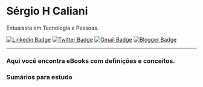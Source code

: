 # Sérgio H Caliani

Entusiasta em Tecnologia e Pessoas.

[![Linkedin Badge](https://img.shields.io/badge/-Sergio%20Caliani-forestgreen?style=flat-square&logo=Linkedin&logoColor=white&link=https://www.linkedin.com/in/sergiohcaliani/)](https://www.linkedin.com/in/sergiohcaliani/) 
[![Twitter Badge](https://img.shields.io/badge/-@shcaliani-forestgreen?style=flat-square&labelColor=forestgreen&logo=twitter&logoColor=white&link=https://twitter.com/shcaliani)](https://twitter.com/shcaliani) 
[![Gmail Badge](https://img.shields.io/badge/-shcaliani@hotmail.com-orangered?style=flat-square&logo=Gmail&logoColor=white&link=mailto:shcaliani@hotmail.com)](mailto:shcaliani@hotmail.com)
[![Blogger Badge](https://img.shields.io/badge/-http://caixadeleitura.blogspot.com/-blueviolet?style=flat-square&logo=Blogger&logoColor=white&link=http://caixadeleitura.blogspot.com/)](//caixadeleitura.blogspot.com/)
___

### Aqui você encontra eBooks com definições e conceitos. 

### Sumários para estudo

